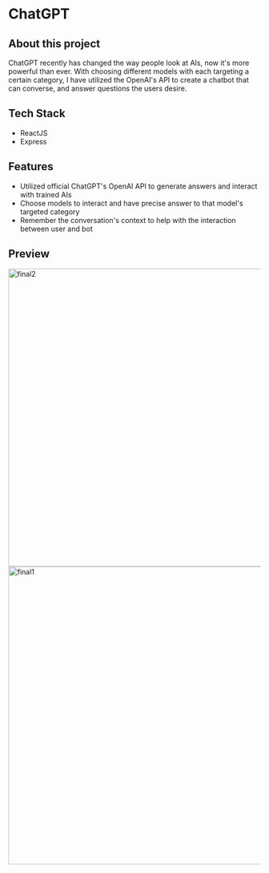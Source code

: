 # ChatGPT

## About this project
ChatGPT recently has changed the way people look at AIs, now it's more powerful than ever. With choosing different models with each targeting a certain category, I have utilized the OpenAI's API to create a chatbot that can converse, and answer questions the users desire.

## Tech Stack
- ReactJS
- Express

## Features
- Utilized official ChatGPT's OpenAI API to generate answers and interact with trained AIs
- Choose models to interact and have precise answer to that model's targeted category
- Remember the conversation's context to help with the interaction between user and bot

## Preview

<img width="594" alt="final2" src="https://user-images.githubusercontent.com/84165564/209750587-cb721622-695d-4a2f-b05d-f0aebad5c666.png">
<img width="594" alt="final1" src="https://user-images.githubusercontent.com/84165564/209750578-7205cac9-c986-4dad-989b-4fc3210273a7.png">

